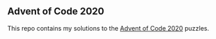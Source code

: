 ## Advent of Code 2020

This repo contains my solutions to the [Advent of Code 2020](http://adventofcode.com/2020) puzzles.
